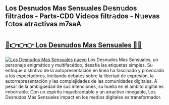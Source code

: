 ## Los Desnudos Mas Sensuales D𝚎sn𝚞dos filtr𝚊dos - Parts-CD0 Vid𝚎os filtr𝚊dos - N𝚞evas f𝚘tos atr𝚊ctivas m7saA

# <h2><a href="http://mb9u2g.tromn.icu/?c=Los+Desnudos+Mas+Sensuales">🔗👉👉👉 Los Desnudos Mas Sensuales 🔗🔗</a></h2>

[![Los Desnudos Mas Sensuales nuevo](https://i.imgur.com/pEAQMta.gif)](http://mb9u2g.tromn.icu/?c=Los+Desnudos+Mas+Sensuales)
Los Desnudos Mas Sensuales, un personaje enigmático y multifacético, desafía las etiquetas simples. Su enfoque distintivo de la autopresentación en línea ha fascinado y provocado a los espectadores, incitando debates sobre la libertad de expresión, la autorrepresentación y las complejidades de las comunidades digitales. A pesar de la ambigüedad de sus intenciones, su huella en el ámbito digital es imborrable. Con un espíritu inquebrantable y un atractivo innegable, Los Desnudos Mas Sensuales impact en los medios digitales es transformador.
